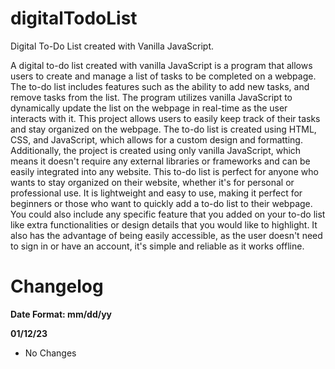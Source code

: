 # digitalTodoList
Digital To-Do List created with Vanilla JavaScript.

A digital to-do list created with vanilla JavaScript is a program that allows users to create and manage a list of tasks to be completed on a webpage. The to-do list includes features such as the ability to add new tasks, and remove tasks from the list. The program utilizes vanilla JavaScript to dynamically update the list on the webpage in real-time as the user interacts with it. This project allows users to easily keep track of their tasks and stay organized on the webpage. The to-do list is created using HTML, CSS, and JavaScript, which allows for a custom design and formatting. Additionally, the project is created using only vanilla JavaScript, which means it doesn't require any external libraries or frameworks and can be easily integrated into any website. This to-do list is perfect for anyone who wants to stay organized on their website, whether it's for personal or professional use. It is lightweight and easy to use, making it perfect for beginners or those who want to quickly add a to-do list to their webpage. You could also include any specific feature that you added on your to-do list like extra functionalities or design details that you would like to highlight. It also has the advantage of being easily accessible, as the user doesn't need to sign in or have an account, it's simple and reliable as it works offline.

# Changelog
 **Date Format: mm/dd/yy**

**01/12/23**
- No Changes
